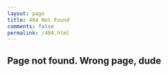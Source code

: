 ```yaml
---
layout: page
title: 404 Not Found
comments: false
permalink: /404.html
---
```

## Page not found. Wrong page, dude
